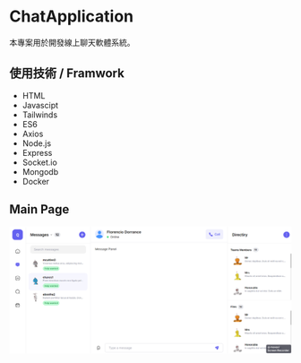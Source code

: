 # ChatApplication
本專案用於開發線上聊天軟體系統。


## 使用技術 / Framwork
* HTML
* Javascipt
* Tailwinds
* ES6
* Axios
* Node.js
* Express
* Socket.io
* Mongodb
* Docker

## Main Page
![Alt text](image.png)